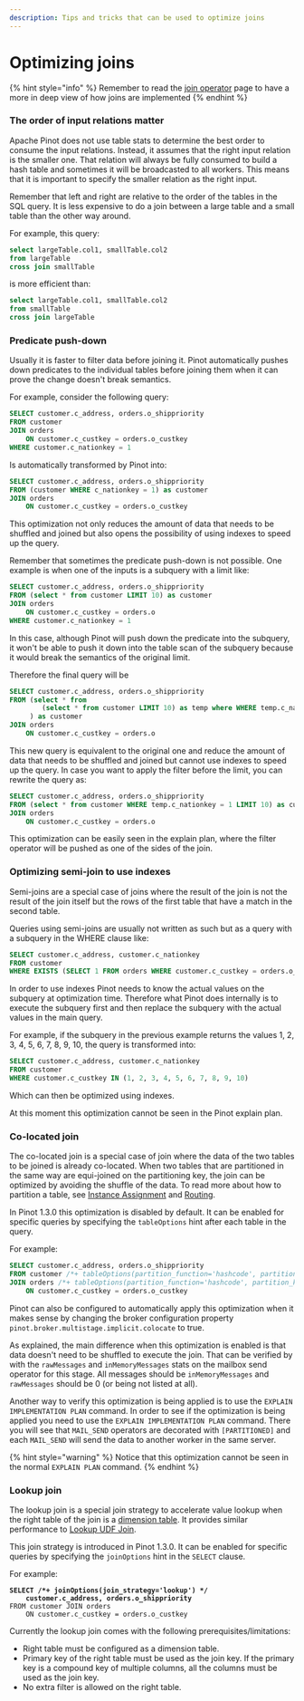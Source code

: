 ```yaml
---
description: Tips and tricks that can be used to optimize joins
---
```


# Optimizing joins

{% hint style="info" %}
Remember to read the [join operator](operator-types/hash\_join.md) page to have a more in deep view of how joins are implemented
{% endhint %}

### The order of input relations matter

Apache Pinot does not use table stats to determine the best order to consume the input relations. Instead, it assumes that the right input relation is the smaller one. That relation will always be fully consumed to build a hash table and sometimes it will be broadcasted to all workers. This means that it is important to specify the smaller relation as the right input.

Remember that left and right are relative to the order of the tables in the SQL query. It is less expensive to do a join between a large table and a small table than the other way around.

For example, this query:

```sql
select largeTable.col1, smallTable.col2
from largeTable 
cross join smallTable
```

is more efficient than:

```sql
select largeTable.col1, smallTable.col2
from smallTable 
cross join largeTable
```

### Predicate push-down <a href="#predicate-push-down" id="predicate-push-down"></a>

Usually it is faster to filter data before joining it. Pinot automatically pushes down predicates to the individual tables before joining them when it can prove the change doesn't break semantics.

For example, consider the following query:

```sql
SELECT customer.c_address, orders.o_shippriority
FROM customer
JOIN orders
    ON customer.c_custkey = orders.o_custkey
WHERE customer.c_nationkey = 1
```

Is automatically transformed by Pinot into:

```sql
SELECT customer.c_address, orders.o_shippriority
FROM (customer WHERE c_nationkey = 1) as customer
JOIN orders
    ON customer.c_custkey = orders.o_custkey
```

This optimization not only reduces the amount of data that needs to be shuffled and joined but also opens the possibility of using indexes to speed up the query.

Remember that sometimes the predicate push-down is not possible. One example is when one of the inputs is a subquery with a limit like:

```sql
SELECT customer.c_address, orders.o_shippriority
FROM (select * from customer LIMIT 10) as customer
JOIN orders
    ON customer.c_custkey = orders.o
WHERE customer.c_nationkey = 1
```

In this case, although Pinot will push down the predicate into the subquery, it won't be able to push it down into the table scan of the subquery because it would break the semantics of the original limit.

Therefore the final query will be

```sql
SELECT customer.c_address, orders.o_shippriority
FROM (select * from 
        (select * from customer LIMIT 10) as temp where WHERE temp.c_nationkey = 1
     ) as customer
JOIN orders
    ON customer.c_custkey = orders.o
```

This new query is equivalent to the original one and reduce the amount of data that needs to be shuffled and joined but cannot use indexes to speed up the query. In case you want to apply the filter before the limit, you can rewrite the query as:

```sql
SELECT customer.c_address, orders.o_shippriority
FROM (select * from customer WHERE temp.c_nationkey = 1 LIMIT 10) as customer
JOIN orders
    ON customer.c_custkey = orders.o
```

This optimization can be easily seen in the explain plan, where the filter operator will be pushed as one of the sides of the join.

### Optimizing semi-join to use indexes <a href="#optimizing-semi-join-to-use-indexes" id="optimizing-semi-join-to-use-indexes"></a>

Semi-joins are a special case of joins where the result of the join is not the result of the join itself but the rows of the first table that have a match in the second table.

Queries using semi-joins are usually not written as such but as a query with a subquery in the WHERE clause like:

```sql
SELECT customer.c_address, customer.c_nationkey
FROM customer
WHERE EXISTS (SELECT 1 FROM orders WHERE customer.c_custkey = orders.o_custkey)
```

In order to use indexes Pinot needs to know the actual values on the subquery at optimization time. Therefore what Pinot does internally is to execute the subquery first and then replace the subquery with the actual values in the main query.

For example, if the subquery in the previous example returns the values 1, 2, 3, 4, 5, 6, 7, 8, 9, 10, the query is transformed into:

```sql
SELECT customer.c_address, customer.c_nationkey
FROM customer
WHERE customer.c_custkey IN (1, 2, 3, 4, 5, 6, 7, 8, 9, 10)
```

Which can then be optimized using indexes.

At this moment this optimization cannot be seen in the Pinot explain plan.

### Co-located join <a href="#co-located-join" id="co-located-join"></a>

The co-located join is a special case of join where the data of the two tables to be joined is already co-located. When two tables that are partitioned in the same way are equi-joined on the partitioning key, the join can be optimized by avoiding the shuffle of the data. To read more about how to partition a table, see [Instance Assignment](../../../operators/operating-pinot/instance-assignment.md) and [Routing](../../../operators/operating-pinot/tuning/routing.md#data-ingested-partitioned-by-some-column).

In Pinot 1.3.0 this optimization is disabled by default. It can be enabled for specific queries by specifying the `tableOptions` hint after each table in the query.

For example:

```sql
SELECT customer.c_address, orders.o_shippriority
FROM customer /*+ tableOptions(partition_function='hashcode', partition_key='c_custkey', partition_size='4') */
JOIN orders /*+ tableOptions(partition_function='hashcode', partition_key='o_custkey', partition_size='4') */
    ON customer.c_custkey = orders.o_custkey
```

Pinot can also be configured to automatically apply this optimization when it makes sense by changing the broker configuration property `pinot.broker.multistage.implicit.colocate` to true.

As explained, the main difference when this optimization is enabled is that data doesn't need to be shuffled to execute the join. That can be verified by with the `rawMessages` and `inMemoryMessages` stats on the mailbox send operator for this stage. All messages should be `inMemoryMessages` and `rawMessages` should be 0 (or being not listed at all).

Another way to verify this optimization is being applied is to use the `EXPLAIN IMPLEMENTATION PLAN` command. In order to see if the optimization is being applied you need to use the `EXPLAIN IMPLEMENTATION PLAN` command. There you will see that `MAIL_SEND` operators are decorated with `[PARTITIONED]` and each `MAIL_SEND` will send the data to another worker in the same server.

{% hint style="warning" %}
Notice that this optimization cannot be seen in the normal `EXPLAIN PLAN` command.
{% endhint %}

### Lookup join <a href="#lookup-join" id="lookup-join"></a>

The lookup join is a special join strategy to accelerate value lookup when the right table of the join is a [dimension table](../../../basics/data-import/batch-ingestion/dim-table.md). It provides similar performance to [Lookup UDF Join](../query-syntax/lookup-udf-join.md).&#x20;

This join strategy is introduced in Pinot 1.3.0. It can be enabled for specific queries by specifying the `joinOptions` hint in the `SELECT` clause.

For example:

<pre class="language-sql"><code class="lang-sql"><strong>SELECT /*+ joinOptions(join_strategy='lookup') */
</strong><strong>    customer.c_address, orders.o_shippriority
</strong>FROM customer JOIN orders
    ON customer.c_custkey = orders.o_custkey
</code></pre>

Currently the lookup join comes with the following prerequisites/limitations:

* Right table must be configured as a dimension table.
* Primary key of the right table must be used as the join key. If the primary key is a compound key of multiple columns, all the columns must be used as the join key.
* No extra filter is allowed on the right table.
